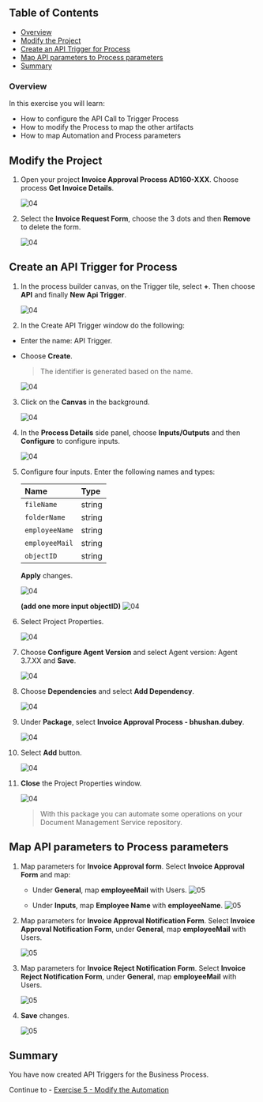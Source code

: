 ## Table of Contents
 - [Overview](#overview)
 - [Modify the Project](#modifyProject)
 - [Create an API Trigger for Process](#configureInputs)
 - [Map API parameters to Process parameters](#mapParameters)
 - [Summary](#summary)

### Overview <a name="overview"></a>

In this exercise you will learn:

- How to configure the API Call to Trigger Process
- How to modify the Process to map the other artifacts
- How to map Automation and Process parameters

## Modify the Project <a name="modifyProject"></a>

1. Open your project **Invoice Approval Process AD160-XXX**. Choose process **Get Invoice Details**.

    ![04](./images//005.png)

2. Select the **Invoice Request Form**, choose the 3 dots and then **Remove** to delete the form.

    ![04](./images//006.png)

## Create an API Trigger for Process <a name="configureInputs"></a>

1. In the process builder canvas, on the Trigger tile, select **+**. Then choose **API** and finally **New Api Trigger**.

    ![04](./images//029.png)

2. In the Create API Trigger window do the following:

- Enter the name: API Trigger.
- Choose **Create**.

    > The identifier is generated based on the name.

    ![04](./images//030.png)

3. Click on the **Canvas** in the background.

    ![04](./images/007b.png)

4. In the **Process Details** side panel, choose **Inputs/Outputs** and then **Configure** to configure inputs.

    ![04](./images/008a.png)

5. Configure four inputs. Enter the following names and types:

    |  **Name**    | **Type**
    |  :------------- | :-------------
    |  `fileName`       | string
    |  `folderName`     | string
    |  `employeeName`   | string
    |  `employeeMail`   | string
    |  `objectID`       | string

    **Apply** changes.

    ![04](./images/009a.png)

    **(<b>add one more input objectID</b>)**
    ![04](./images/009b.png)

6. Select Project Properties.

    ![04](./images/011b.png)

7. Choose **Configure Agent Version** and select Agent version: Agent 3.7.XX and **Save**.

    ![04](./images/012a.png)

8. Choose **Dependencies** and select **Add Dependency**.

    ![04](./images/013.png)

9. Under **Package**, select **Invoice Approval Process - bhushan.dubey**.

    ![04](./images/014.png)

10. Select **Add** button.

    ![04](./images/015.png)

11. **Close** the Project Properties window.

    ![04](./images/015b.png)

    > With this package you can automate some operations on your Document Management Service repository.

## Map API parameters to Process parameters <a name="mapParameters"></a>

1. Map parameters for **Invoice Approval form**. Select **Invoice Approval Form** and map:
    - Under **General**, map **employeeMail** with Users.
    ![05](./images/025.png)

    - Under **Inputs**, map **Employee Name** with **employeeName**.
    ![05](./images/025a.png)

2. Map parameters for **Invoice Approval Notification Form**. Select **Invoice Approval Notification Form**, under **General**, map **employeeMail** with Users.

    ![05](./images/027.png)

3. Map parameters for **Invoice Reject Notification Form**. Select **Invoice Reject Notification Form**, under **General**, map **employeeMail** with Users.

    ![05](./images/028.png)

4. **Save** changes.

    ![05](./images/026.png)

## Summary <a name="summary"></a>

You have now created API Triggers for the Business Process.

Continue to - [Exercise 5 - Modify the Automation](../5_ModifyAutomation/Readme.md)
